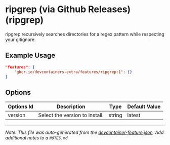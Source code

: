
# ripgrep (via Github Releases) (ripgrep)

ripgrep recursively searches directories for a regex pattern while respecting your gitignore.

## Example Usage

```json
"features": {
    "ghcr.io/devcontainers-extra/features/ripgrep:1": {}
}
```

## Options

| Options Id | Description | Type | Default Value |
|-----|-----|-----|-----|
| version | Select the version to install. | string | latest |



---

_Note: This file was auto-generated from the [devcontainer-feature.json](devcontainer-feature.json).  Add additional notes to a `NOTES.md`._
